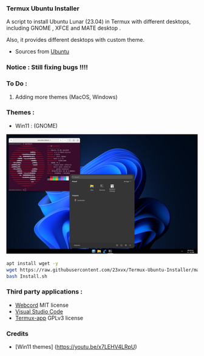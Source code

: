 ### Termux Ubuntu Installer
 <p>A script to install Ubuntu Lunar (23.04) in Termux with different desktops,
 including GNOME , XFCE and MATE desktop . </p>
 <p>Also, it provides different desktops with custom theme.</p>

- Sources from [Ubuntu](https://cloud-images.ubuntu.com)

### Notice : Still fixing bugs !!!!



### To Do : 
1) Adding more themes (MacOS, Windows) 

### Themes :

- Win11 : (GNOME)
<p align="center"><img src="./Images/win11.png"></p>

```bash 
apt install wget -y 
wget https://raw.githubusercontent.com/23xvx/Termux-Ubuntu-Installer/main/Install.sh
bash Install.sh 
```

### Third party applications :
- [Webcord](https://github.com/SpacingBat3/WebCord) MIT license 
- [Visual Studio Code](https://code.visualstudio.com) 
- [Termux-app](https://github.com/termux/termux-app) GPLv3 license

### Credits 
- [Win11 themes] (https://youtu.be/x7LEHV4LRpU) 